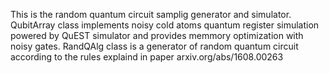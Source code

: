 This is the random quantum circuit samplig generator and simulator. 
QubitArray class implements noisy cold atoms quantum register simulation powered by QuEST simulator and provides memmory optimization with noisy gates. 
RandQAlg class is a generator of random quantum circuit according to the rules explaind in paper arxiv.org/abs/1608.00263
